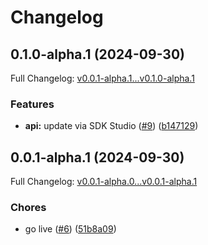 # Changelog

## 0.1.0-alpha.1 (2024-09-30)

Full Changelog: [v0.0.1-alpha.1...v0.1.0-alpha.1](https://github.com/MpesaFlow/mpesaflow-kotlin/compare/v0.0.1-alpha.1...v0.1.0-alpha.1)

### Features

* **api:** update via SDK Studio ([#9](https://github.com/MpesaFlow/mpesaflow-kotlin/issues/9)) ([b147129](https://github.com/MpesaFlow/mpesaflow-kotlin/commit/b147129b816de2461a9119f95065712e24b47df0))

## 0.0.1-alpha.1 (2024-09-30)

Full Changelog: [v0.0.1-alpha.0...v0.0.1-alpha.1](https://github.com/MpesaFlow/mpesaflow-kotlin/compare/v0.0.1-alpha.0...v0.0.1-alpha.1)

### Chores

* go live ([#6](https://github.com/MpesaFlow/mpesaflow-kotlin/issues/6)) ([51b8a09](https://github.com/MpesaFlow/mpesaflow-kotlin/commit/51b8a09d3d3c1020d2091bcf085635dae82480a2))
